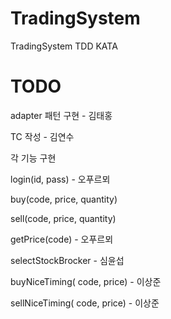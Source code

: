 ﻿# TradingSystem
TradingSystem TDD KATA

# TODO
adapter 패턴 구현 - 김태홍

TC 작성 - 김연수

각 기능 구현

login(id, pass) - 오푸르뫼

buy(code, price, quantity)

sell(code, price, quantity)

getPrice(code) - 오푸르뫼

selectStockBrocker - 심윤섭

buyNiceTiming( code, price) - 이상준

sellNiceTiming( code, price) - 이상준
